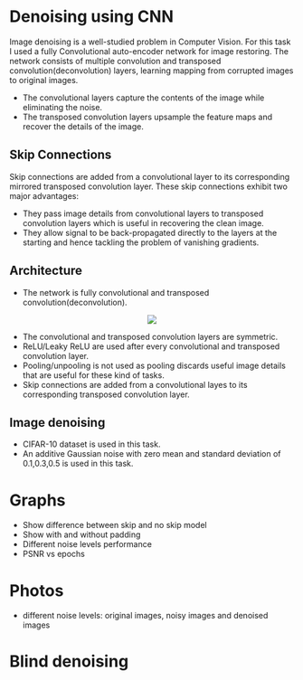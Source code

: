 # Denoising using CNN

Image denoising is a well-studied problem in Computer Vision. For this task I used a fully Convolutional auto-encoder network for image restoring. The network consists of multiple convolution and transposed convolution(deconvolution) layers, learning mapping from corrupted images to original images. 
* The convolutional layers capture the contents of the image while eliminating the noise.
* The transposed convolution layers upsample the feature maps and recover the details of the image.
## Skip Connections
Skip connections are added from a convolutional layer to its corresponding mirrored transposed convolution layer.
These skip connections exhibit two major advantages:
* They pass image details from convolutional layers to transposed convolution layers which is useful in recovering the clean image.
* They allow signal to be back-propagated directly to the layers at the starting and hence tackling the problem of vanishing gradients.

## Architecture
* The network is fully convolutional and transposed convolution(deconvolution).

<p align="center">
   <img src="https://github.com/NiranthS/Denoising-using-CNN/blob/master/conv_deconv.jpg">
</p>



* The convolutional and transposed convolution layers are symmetric.
* ReLU/Leaky ReLU are used after every convolutional and transposed convolution layer.
* Pooling/unpooling is not used as pooling discards useful image details that are useful for these kind of tasks.
* Skip connections are added from a convolutional layes to its corresponding transposed convolution layer.

## Image denoising
* CIFAR-10 dataset is used in this task.
* An additive Gaussian noise with zero mean and standard deviation of 0.1,0.3,0.5 is used in this task.


# Graphs
* Show difference between skip and no skip model
* Show with and without padding
* Different noise levels performance
* PSNR vs epochs


# Photos
* different noise levels: original images, noisy images and denoised images






# Blind denoising

